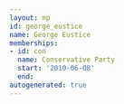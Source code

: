 ```yaml
---
layout: mp
id: george_eustice
name: George Eustice
memberships:
- id: con
  name: Conservative Party
  start: '2010-06-08'
  end: 
autogenerated: true
---
```

